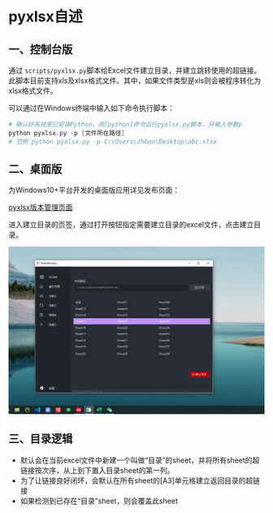 # pyxlsx自述

## 一、控制台版

通过 `scripts/pyxlsx.py`脚本给Excel文件建立目录，并建立跳转使用的超链接。此脚本目前支持xls及xlsx格式文件。其中，如果文件类型是xls则会被程序转化为xlsx格式文件。

可以通过在Windows终端中输入如下命令执行脚本：

```powershell
# 确认好系统里已安装Python。用[python]命令运行pyxlsx.py脚本，并输入参数p
python pyxlsx.py -p [文件所在路径]
# 范例 python pyxlsx.py -p C:\Users\zhhon\Desktop\abc.xlsx
```

## 二、桌面版

为Windows10+平台开发的桌面版应用详见发布页面：

[pyxlsx版本管理页面](https://github.com/zhhony/pyxlsx/releases)

进入建立目录的页签，通过打开按钮指定需要建立目录的excel文件，点击建立目录。

![1656471552311](images/images/1656471552311.png)

## 三、目录逻辑

* 默认会在当前excel文件中新建一个叫做“目录”的sheet，并将所有sheet的超链接按次序，从上到下置入目录sheet的第一列。
* 为了让链接良好闭环，会默认在所有sheet的[A3]单元格建立返回目录的超链接
* 如果检测到已存在“目录”sheet，则会覆盖此sheet
